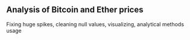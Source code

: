 ## Analysis of Bitcoin and Ether prices
Fixing huge spikes, cleaning null values, visualizing, analytical methods usage

